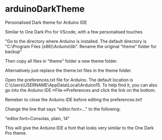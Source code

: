 # arduinoDarkTheme
Personalised Dark theme for Arduino IDE

Similar to One Dark Pro for VScode, with a few personalised touches


"Go to the directory where Arduino is installed.
The default directory is "C:\Program Files (x86)\Arduino\lib".
Rename the original "theme" folder for backup"

Then copy all files in "theme" folder a new theme folder.


Alternatively just replace the theme.txt files in the theme folder. 



Open the preferences.txt file for Arduino. 
The default location is C:\Users\USERNAME\AppData\Local\Arduino15.
To help find it, you can also go into the Arduino IDE->File->Preferences 
and click the link on the bottom.



Remeber to close the Arduino IDE before editing the preferences.txt!

Change the line that says "editor.font=..." to the following:

"editor.font=Consolas, plain, 14"

This will give the Arduino IDE a font that looks very similar to the One Dark Pro theme.

